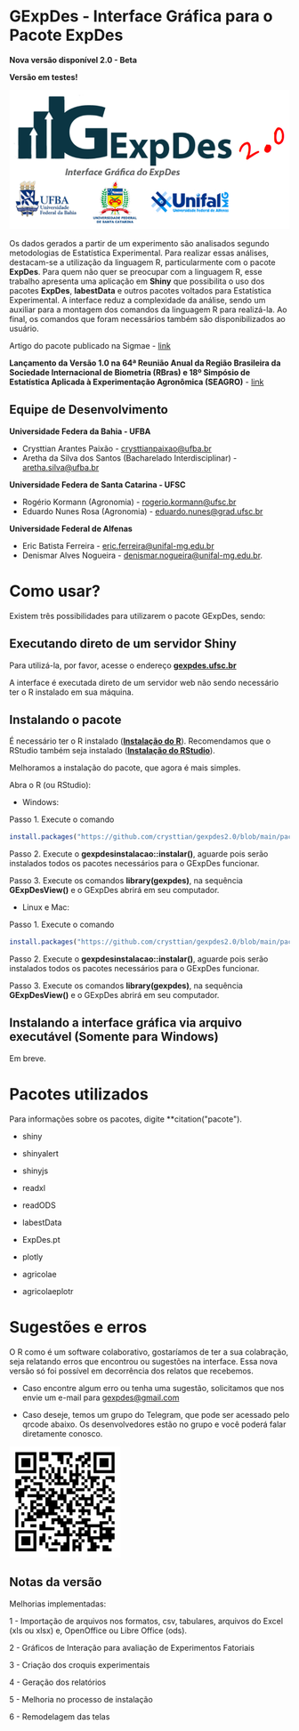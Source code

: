 # GExpDes - Interface Gráfica para o Pacote ExpDes

**Nova versão disponível 2.0 - Beta**

**Versão em testes!**


![](logo.png)

Os dados gerados a partir de um experimento são analisados segundo metodologias de Estatística Experimental. Para realizar essas análises, destacam-se a utilização da linguagem R, particularmente com o pacote **ExpDes**. Para quem não quer se preocupar com a linguagem R, esse trabalho apresenta uma aplicação em **Shiny** que possibilita o uso dos pacotes **ExpDes**, **labestData** e outros pacotes voltados para Estatística Experimental. A interface reduz a complexidade da análise, sendo um auxiliar para a montagem dos comandos da linguagem R para realizá-la. Ao final, os comandos que foram necessários também são disponibilizados ao usuário.

Artigo do pacote publicado na Sigmae - [link](https://publicacoes.unifal-mg.edu.br/revistas/index.php/sigmae/article/view/951)

**Lançamento da Versão 1.0 na 64ª Reunião Anual da Região Brasileira da Sociedade Internacional de Biometria (RBras) e 18º Simpósio de Estatística Aplicada à Experimentação Agronômica (SEAGRO)** - [link](https://www.rbras64.com.br/)

## Equipe de Desenvolvimento

**Universidade Federa da Bahia - UFBA**
- Crysttian Arantes Paixão - crysttianpaixao@ufba.br
- Aretha da Silva dos Santos (Bacharelado Interdisciplinar) - aretha.silva@ufba.br

**Universidade Federa de Santa Catarina - UFSC**
- Rogério Kormann (Agronomia) - rogerio.kormann@ufsc.br
- Eduardo Nunes Rosa (Agronomia) - eduardo.nunes@grad.ufsc.br

**Universidade Federal de Alfenas**
- Eric Batista Ferreira - eric.ferreira@unifal-mg.edu.br
- Denismar Alves Nogueira - denismar.nogueira@unifal-mg.edu.br.

# Como usar?

Existem três possibilidades para utilizarem o pacote GExpDes, sendo:

## Executando direto de um servidor Shiny 

Para utilizá-la, por favor, acesse o endereço [**gexpdes.ufsc.br**](http://gexpdes.ufsc.br)
 
A interface é executada direto de um servidor web não sendo necessário ter o R instalado em sua máquina.

## Instalando o pacote

É necessário ter o R instalado ([**Instalação do R**](http://cran.r-project.org/)). Recomendamos que o RStudio também seja instalado ([**Instalação do RStudio**](https://www.rstudio.com/)).

Melhoramos a instalação do pacote, que agora é mais simples.

Abra o R (ou RStudio):

- Windows: 

Passo 1. Execute o comando 

```r
install.packages("https://github.com/crysttian/gexpdes2.0/blob/main/pacotes/gexpdesinstalacao_1.0.0.zip", repos = NULL)
```

Passo 2. Execute o **gexpdesinstalacao::instalar()**, aguarde pois serão instalados todos os pacotes necessários para o GExpDes funcionar.

Passo 3. Execute os comandos **library(gexpdes)**, na sequência **GExpDesView()** e o GExpDes abrirá em seu computador.

- Linux e Mac: 

Passo 1. Execute o comando 

```r
install.packages("https://github.com/crysttian/gexpdes2.0/blob/main/pacotes/gexpdesinstalacao_1.0.0.tar.gz", repos = NULL)
```

Passo 2. Execute o **gexpdesinstalacao::instalar()**, aguarde pois serão instalados todos os pacotes necessários para o GExpDes funcionar.

Passo 3. Execute os comandos **library(gexpdes)**, na sequência **GExpDesView()** e o GExpDes abrirá em seu computador.

## Instalando a interface gráfica via arquivo executável (Somente para Windows)

Em breve.

# Pacotes utilizados

Para informações sobre os pacotes, digite **citation("pacote").

- shiny

- shinyalert

- shinyjs

- readxl

- readODS

- labestData

- ExpDes.pt

- plotly

- agricolae

- agricolaeplotr


# Sugestões e erros

O R como é um software colaborativo, gostaríamos de ter a sua colabração, seja relatando erros que encontrou ou sugestões na interface. Essa nova versão só foi possível em decorrência dos relatos que recebemos.

- Caso encontre algum erro ou tenha uma sugestão, solicitamos que nos envie um e-mail para gexpdes@gmail.com 

- Caso deseje, temos um grupo do Telegram, que pode ser acessado pelo qrcode abaixo. Os desenvolvedores estão no grupo e você poderá falar diretamente conosco.

![](ajustada.png)

## Notas da versão

Melhorias implementadas:

1 - Importação de arquivos nos formatos, csv, tabulares, arquivos do Excel (xls ou xlsx) e, OpenOffice ou Libre Office (ods).

2 - Gráficos de Interação para avaliação de Experimentos Fatoriais

3 - Criação dos croquis experimentais

4 - Geração dos relatórios

5 - Melhoria no processo de instalação

6 - Remodelagem das telas

